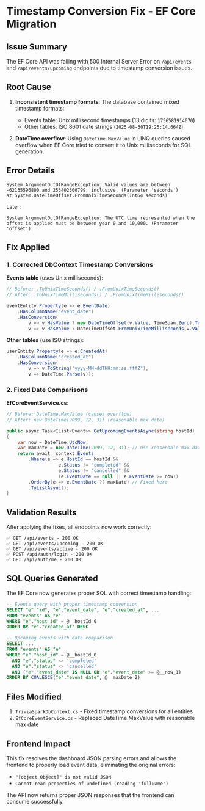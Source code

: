 # Timestamp Conversion Fix - EF Core Migration

## Issue Summary

The EF Core API was failing with 500 Internal Server Error on `/api/events` and `/api/events/upcoming` endpoints due to timestamp conversion issues.

## Root Cause

1. **Inconsistent timestamp formats**: The database contained mixed timestamp formats:
   - Events table: Unix millisecond timestamps (13 digits: `1756581914670`)
   - Other tables: ISO 8601 date strings (`2025-08-30T19:25:14.664Z`)

2. **DateTime overflow**: Using `DateTime.MaxValue` in LINQ queries caused overflow when EF Core tried to convert it to Unix milliseconds for SQL generation.

## Error Details

```
System.ArgumentOutOfRangeException: Valid values are between -62135596800 and 253402300799, inclusive. (Parameter 'seconds')
at System.DateTimeOffset.FromUnixTimeSeconds(Int64 seconds)
```

Later:

```
System.ArgumentOutOfRangeException: The UTC time represented when the offset is applied must be between year 0 and 10,000. (Parameter 'offset')
```

## Fix Applied

### 1. Corrected DbContext Timestamp Conversions

**Events table** (uses Unix milliseconds):

```csharp
// Before: .ToUnixTimeSeconds() / .FromUnixTimeSeconds()
// After: .ToUnixTimeMilliseconds() / .FromUnixTimeMilliseconds()

eventEntity.Property(e => e.EventDate)
    .HasColumnName("event_date")
    .HasConversion(
        v => v.HasValue ? new DateTimeOffset(v.Value, TimeSpan.Zero).ToUnixTimeMilliseconds() : (long?)null,
        v => v.HasValue ? DateTimeOffset.FromUnixTimeMilliseconds(v.Value).UtcDateTime : (DateTime?)null);
```

**Other tables** (use ISO strings):

```csharp
userEntity.Property(e => e.CreatedAt)
    .HasColumnName("created_at")
    .HasConversion(
        v => v.ToString("yyyy-MM-ddTHH:mm:ss.fffZ"),
        v => DateTime.Parse(v));
```

### 2. Fixed Date Comparisons

**EfCoreEventService.cs**:

```csharp
// Before: DateTime.MaxValue (causes overflow)
// After: new DateTime(2099, 12, 31) (reasonable max date)

public async Task<IList<Event>> GetUpcomingEventsAsync(string hostId)
{
    var now = DateTime.UtcNow;
    var maxDate = new DateTime(2099, 12, 31); // Use reasonable max date
    return await _context.Events
        .Where(e => e.HostId == hostId && 
                   e.Status != "completed" && 
                   e.Status != "cancelled" &&
                   (e.EventDate == null || e.EventDate >= now))
        .OrderBy(e => e.EventDate ?? maxDate) // Fixed here
        .ToListAsync();
}
```

## Validation Results

After applying the fixes, all endpoints now work correctly:

```
✅ GET /api/events - 200 OK
✅ GET /api/events/upcoming - 200 OK  
✅ GET /api/events/active - 200 OK
✅ POST /api/auth/login - 200 OK
✅ GET /api/auth/me - 200 OK
```

## SQL Queries Generated

The EF Core now generates proper SQL with correct timestamp handling:

```sql
-- Events query with proper timestamp conversion
SELECT "e"."id", "e"."event_date", "e"."created_at", ...
FROM "events" AS "e"
WHERE "e"."host_id" = @__hostId_0
ORDER BY "e"."created_at" DESC

-- Upcoming events with date comparison
SELECT ...
FROM "events" AS "e"
WHERE "e"."host_id" = @__hostId_0 
  AND "e"."status" <> 'completed' 
  AND "e"."status" <> 'cancelled' 
  AND ("e"."event_date" IS NULL OR "e"."event_date" >= @__now_1)
ORDER BY COALESCE("e"."event_date", @__maxDate_2)
```

## Files Modified

1. `TriviaSparkDbContext.cs` - Fixed timestamp conversions for all entities
2. `EfCoreEventService.cs` - Replaced DateTime.MaxValue with reasonable max date

## Frontend Impact

This fix resolves the dashboard JSON parsing errors and allows the frontend to properly load event data, eliminating the original errors:

- `"[object Object]" is not valid JSON`
- `Cannot read properties of undefined (reading 'fullName')`

The API now returns proper JSON responses that the frontend can consume successfully.
